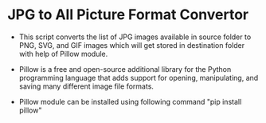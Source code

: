 # JPG to All Picture Format Convertor

* This script converts the list of JPG images available in source folder to PNG, SVG, and GIF images which will get stored in destination folder with help of Pillow module.

* Pillow is a free and open-source additional library for the Python programming language that adds support for opening, manipulating, and saving many different image file formats.

* Pillow module can be installed using following command "pip install pillow"
